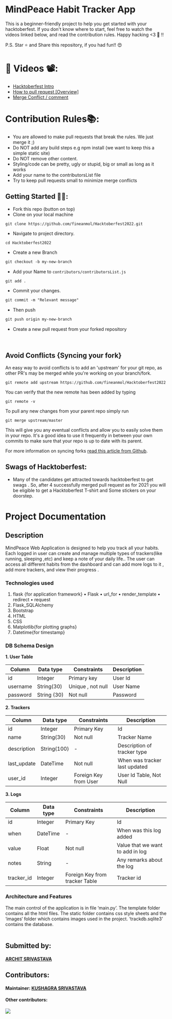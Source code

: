 # MindPeace Habit Tracker App
This is a beginner-friendly project to help you get started with your hacktoberfest. If you don't know where to start, feel free to watch the videos linked below, and read the contribution rules. Happy hacking <3 💙 !!

P.S. Star ⭐ and Share this repository, if you had fun!! 😍

# 📌 Videos 📽️:

- [Hacktoberfest Intro](https://www.youtube.com/watch?v=mq_FIHdxmIk)
- [How to pull request [Overview]](https://youtu.be/DIj2q02gvKs)
- [Merge Conflict / comment](https://youtu.be/zOx5PJTY8CI)


# Contribution Rules📚:

- You are allowed to make pull requests that break the rules. We just merge it ;)
- Do NOT add any build steps e.g npm install (we want to keep this a simple static site)
- Do NOT remove other content.
- Styling/code can be pretty, ugly or stupid, big or small as long as it works
- Add your name to the contributorsList file
- Try to keep pull requests small to minimize merge conflicts


## Getting Started 🤩🤗:

- Fork this repo (button on top)
- Clone on your local machine

```terminal
git clone https://github.com/fineanmol/Hacktoberfest2022.git
```
- Navigate to project directory.
```terminal
cd Hacktoberfest2022
```

- Create a new Branch

```markdown
git checkout -b my-new-branch
```
- Add your Name to `contributors/contributorsList.js`
```markdown
git add .
```
- Commit your changes.

```markdown
git commit -m "Relevant message"
```
- Then push 
```markdown
git push origin my-new-branch
```


- Create a new pull request from your forked repository

<br>

## Avoid Conflicts {Syncing your fork}

An easy way to avoid conflicts is to add an 'upstream' for your git repo, as other PR's may be merged while you're working on your branch/fork.   

```terminal
git remote add upstream https://github.com/fineanmol/Hacktoberfest2022
```

You can verify that the new remote has been added by typing
```terminal
git remote -v
```

To pull any new changes from your parent repo simply run
```terminal
git merge upstream/master
```

This will give you any eventual conflicts and allow you to easily solve them in your repo. It's a good idea to use it frequently in between your own commits to make sure that your repo is up to date with its parent.

For more information on syncing forks [read this article from Github](https://help.github.com/articles/syncing-a-fork/).

## Swags of Hacktoberfest:
- Many of the candidates get attracted towards hacktoberfest to get swags . So, after 4 successfully merged pull request as for 2021 you will be eligible to get a Hacktoberfest T-shirt and Some stickers on your doorstep.


# Project Documentation 

## Description 
MindPeace Web Application is designed to help you track all your habits. Each logged in user can create and manage multiple types of trackers(like running, sleeping ,etc) and keep a note of your daily life.. The user can access all different habits from the dashboard  and can add more logs to it , add more trackers, and view their progress . 

### Technologies used 
1. flask {for application framework} 
    • Flask 
    • url_for 
    • render_template 
    • redirect 
    • request 
2. Flask_SQLAlchemy 
3. Bootstrap  
4. HTML
5. CSS
6. Matplotlib{for plotting graphs}
7. Datetime{for timestamp}

### DB Schema Design 
<b>1. User Table </b>

|Column  | Data type | Constraints       | Description|
|--------|-----------|-------------------|------------|
|id      |   Integer | Primary key       | User Id    |
|username| String(30)| Unique , not null | User Name  |
|password|String (30)| Not null          | Password   |

<b>2. Trackers</b>

|Column      | Data type | Constraints              | Description|
|------------|-----------|--------------------------|------------|
|id          | Integer   | Primary Key              |     Id     |
|name        | String(30)| Not null                 |Tracker Name|
|description |String(100)|       -                  | Description of tracker type|
|last_update | DateTime  | Not null                 | When was tracker last updated|
|user_id     | Integer   | Foreign Key from User    |  User Id Table, Not Null|

<b>3. Logs</b>

|Column      | Data type | Constraints                   | Description|
|------------|-----------|-------------------------------|------------|
|id          | Integer   | Primary Key                   |     Id     |
|when        | DateTime  |       -                       | When was this log added|
|value       | Float     |   Not null                    | Value that we want to add in log|
|notes       | String    |       -                       | Any remarks about the log|
|tracker_id  | Integer   | Foreign Key from tracker Table| Tracker id|



### Architecture and Features 

The main control of the application is in file ‘main.py’. 
The template folder contains all the html files. 
The static folder contains css style sheets and the ‘images‘  folder which contains images  used in the project. 
‘trackdb.sqlite3’ contains the database. 
<br><br> 
## Submitted by: 
#### <a href="github.com/archit-1203"> ARCHIT SRIVASTAVA </a>
## Contributors: 
#### Maintainer: <a href="github.com/kushagrathisside"><b>KUSHAGRA SRIVASTAVA</b></a> 
#### Other contributors: 
<a href="https://github.com/MYCIN-AI-Club/MindPeace-WebApp/graphs/contributors"> <img src="https://contrib.rocks/image?repo=MYCIN-AI-Club/MindPeace-WebApp" /> </a>
